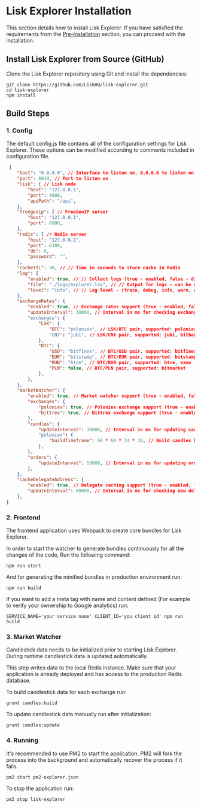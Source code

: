 # Lisk Explorer Installation

This section details how to install Lisk Explorer. If you have satisfied the requirements from the [Pre-Installation](../pre-install/pre-install.md) section, you can proceed with the installation.

## Install Lisk Explorer from Source (GitHub)

Clone the Lisk Explorer repository using Git and install the dependencies:

```shell
git clone https://github.com/LiskHQ/lisk-explorer.git
cd lisk-explorer
npm install
```

## Build Steps

### 1. Config

The default config.js file contains all of the configuration settings for Lisk Explorer. These options can be modified according to comments included in configuration file.

```json
 {
	"host": "0.0.0.0", // Interface to listen on, 0.0.0.0 to listen on all available
	"port": 6040, // Port to listen on
	"lisk": { // Lisk node
		"host": "127.0.0.1",
		"port": 4000,
		"apiPath": "/api",
	},
	"freegeoip": { // FreeGeoIP server
		"host": "127.0.0.1",
		"port": 8080,
	},
	"redis": { // Redis server
		"host": "127.0.0.1",
		"port": 6380,
		"db": 0,
		"password": "",
	},
	"cacheTTL": 30, // // Time in seconds to store cache in Redis
	"log": {
		"enabled": true, // // Collect logs (true - enabled, false - disabled)
		"file": "./logs/explorer.log", // // Output for logs - can be device file or ordinary path
		"level": "info", // // Log level - (trace, debug, info, warn, error)
	},
	"exchangeRates": {
		"enabled": true, // Exchange rates support (true - enabled, false - disabled)
		"updateInterval": 30000, // Interval in ms for checking exchange rates (default: 30 seconds)
		"exchanges": {
			"LSK": {
				"BTC": "poloniex", // LSK/BTC pair, supported: poloniex
				"CNY": "jubi", // LSK/CNY pair, supported: jubi, bitbays
			},
			"BTC": {
				"USD": "bitfinex", // BTC/USD pair, supported: bitfinex, bitstamp, btce
				"EUR": "bitstamp", // BTC/EUR pair, supported: bitstamp, bitmarket
				"RUB": "btce", // BTC/RUB pair, supported: btce, exmo
				"PLN": false, // BTC/PLN pair, supported: bitmarket
			},
		},
	},
	"marketWatcher": {
		"enabled": true, // Market watcher support (true - enabled, false - disabled)
		"exchanges": {
			"poloniex": true, // Poloniex exchange support (true - enabled, false - disabled)
			"bittrex": true, // Bittrex exchange support (true - enabled, false - disabled);
		},
		"candles": {
			"updateInterval": 30000, // Interval in ms for updating candlestick data (default: 30 seconds)
			"poloniex": {
				"buildTimeframe": 60 * 60 * 24 * 30, // Build candles based on trades form last 30 days
			},
		},
		"orders": {
			"updateInterval": 15000, // Interval in ms for updating order book data (default: 15 seconds)
		},
	},
	"cacheDelegateAddress": {
		"enabled": true, // Delegate caching support (true - enabled, false - disabled)
		"updateInterval": 60000, // Interval in ms for checking new delegates registration (default: 60 seconds)
	},
}
```

### 2. Frontend

The frontend application uses Webpack to create core bundles for Lisk Explorer.

In order to start the watcher to generate bundles continuously for all the changes of the code, Run the following command:

```shell
npm run start
```

And for generating the minified bundles in production environment run:

```shell
npm run build
```

If you want to add a meta tag with name and content defined (For example to verify your ownership to Google analytics) run:

```shell
SERVICE_NAME='your service name' CLIENT_ID='you client id' npm run build
```

### 3. Market Watcher

Candlestick data needs to be initialized prior to starting Lisk Explorer. During runtime candlestick data is updated automatically.

This step writes data to the local Redis instance. Make sure that your application is already deployed and has access to the production Redis database.

To build candlestick data for each exchange run:

```shell
grunt candles:build
```

To update candlestick data manually run after initialization:

```shell
grunt candles:update
```

### 4. Running

It's recommended to use PM2 to start the application. PM2 will fork the process into the background and automatically recover the process if it fails.

```shell
pm2 start pm2-explorer.json
```

To stop the application run:

```shell
pm2 stop lisk-explorer
```

